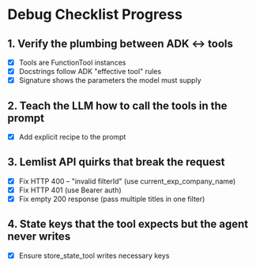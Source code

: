 # Debug Checklist Progress

## 1. Verify the plumbing between ADK ↔ tools
- [x] Tools are FunctionTool instances
- [x] Docstrings follow ADK "effective tool" rules
- [x] Signature shows the parameters the model must supply

## 2. Teach the LLM how to call the tools in the prompt
- [x] Add explicit recipe to the prompt

## 3. Lemlist API quirks that break the request
- [x] Fix HTTP 400 – "invalid filterId" (use current_exp_company_name)
- [x] Fix HTTP 401 (use Bearer auth)
- [x] Fix empty 200 response (pass multiple titles in one filter)

## 4. State keys that the tool expects but the agent never writes
- [x] Ensure store_state_tool writes necessary keys
